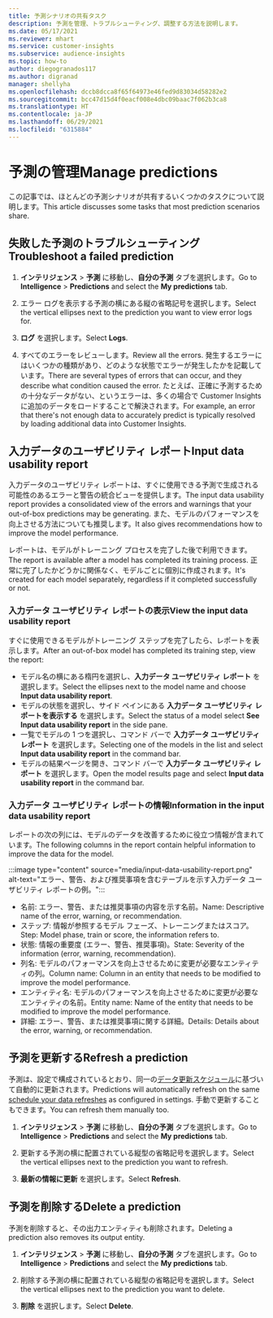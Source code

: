 ```yaml
---
title: 予測シナリオの共有タスク
description: 予測を管理、トラブルシューティング、調整する方法を説明します。
ms.date: 05/17/2021
ms.reviewer: mhart
ms.service: customer-insights
ms.subservice: audience-insights
ms.topic: how-to
author: diegogranados117
ms.author: digranad
manager: shellyha
ms.openlocfilehash: dccb8dcca8f65f64973e46fed9d83034d58282e2
ms.sourcegitcommit: bcc47d15d4f0eacf008e4dbc09baac7f062b3ca8
ms.translationtype: HT
ms.contentlocale: ja-JP
ms.lasthandoff: 06/29/2021
ms.locfileid: "6315884"
---
```

# <a name="manage-predictions"></a><span data-ttu-id="56334-103">予測の管理</span><span class="sxs-lookup"><span data-stu-id="56334-103">Manage predictions</span></span>

<span data-ttu-id="56334-104">この記事では、ほとんどの予測シナリオが共有するいくつかのタスクについて説明します。</span><span class="sxs-lookup"><span data-stu-id="56334-104">This article discusses some tasks that most prediction scenarios share.</span></span>

## <a name="troubleshoot-a-failed-prediction"></a><span data-ttu-id="56334-105">失敗した予測のトラブルシューティング</span><span class="sxs-lookup"><span data-stu-id="56334-105">Troubleshoot a failed prediction</span></span>

1. <span data-ttu-id="56334-106">**インテリジェンス** > **予測** に移動し、**自分の予測** タブを選択します。</span><span class="sxs-lookup"><span data-stu-id="56334-106">Go to **Intelligence** > **Predictions** and select the **My predictions** tab.</span></span>

1. <span data-ttu-id="56334-107">エラー ログを表示する予測の横にある縦の省略記号を選択します。</span><span class="sxs-lookup"><span data-stu-id="56334-107">Select the vertical ellipses next to the prediction you want to view error logs for.</span></span>

1. <span data-ttu-id="56334-108">**ログ** を選択します。</span><span class="sxs-lookup"><span data-stu-id="56334-108">Select **Logs**.</span></span>

1. <span data-ttu-id="56334-109">すべてのエラーをレビューします。</span><span class="sxs-lookup"><span data-stu-id="56334-109">Review all the errors.</span></span> <span data-ttu-id="56334-110">発生するエラーにはいくつかの種類があり、どのような状態でエラーが発生したかを記載しています。</span><span class="sxs-lookup"><span data-stu-id="56334-110">There are several types of errors that can occur, and they describe what condition caused the error.</span></span> <span data-ttu-id="56334-111">たとえば、正確に予測するための十分なデータがない、というエラーは、多くの場合で Customer Insights に追加のデータをロードすることで解決されます。</span><span class="sxs-lookup"><span data-stu-id="56334-111">For example, an error that there's not enough data to accurately predict is typically resolved by loading additional data into Customer Insights.</span></span>

## <a name="input-data-usability-report"></a><span data-ttu-id="56334-112">入力データのユーザビリティ レポート</span><span class="sxs-lookup"><span data-stu-id="56334-112">Input data usability report</span></span>

<span data-ttu-id="56334-113">入力データのユーザビリティ レポートは、すぐに使用できる予測で生成される可能性のあるエラーと警告の統合ビューを提供します。</span><span class="sxs-lookup"><span data-stu-id="56334-113">The input data usability report provides a consolidated view of the errors and warnings that your out-of-box predictions may be generating.</span></span> <span data-ttu-id="56334-114">また、モデルのパフォーマンスを向上させる方法についても推奨します。</span><span class="sxs-lookup"><span data-stu-id="56334-114">It also gives recommendations how to improve the model performance.</span></span>

<span data-ttu-id="56334-115">レポートは、モデルがトレーニング プロセスを完了した後で利用できます。</span><span class="sxs-lookup"><span data-stu-id="56334-115">The report is available after a model has completed its training process.</span></span> <span data-ttu-id="56334-116">正常に完了したかどうかに関係なく、モデルごとに個別に作成されます。</span><span class="sxs-lookup"><span data-stu-id="56334-116">It's created for each model separately, regardless if it completed successfully or not.</span></span>

### <a name="view-the-input-data-usability-report"></a><span data-ttu-id="56334-117">入力データ ユーザビリティ レポートの表示</span><span class="sxs-lookup"><span data-stu-id="56334-117">View the input data usability report</span></span>

<span data-ttu-id="56334-118">すぐに使用できるモデルがトレーニング ステップを完了したら、レポートを表示します。</span><span class="sxs-lookup"><span data-stu-id="56334-118">After an out-of-box model has completed its training step, view the report:</span></span>
- <span data-ttu-id="56334-119">モデル名の横にある楕円を選択し、**入力データ ユーザビリティ レポート** を選択します。</span><span class="sxs-lookup"><span data-stu-id="56334-119">Select the ellipses next to the model name and choose **Input data usability report**.</span></span>
- <span data-ttu-id="56334-120">モデルの状態を選択し、サイド ペインにある **入力データ ユーザビリティ レポートを表示する** を選択します。</span><span class="sxs-lookup"><span data-stu-id="56334-120">Select the status of a model select **See Input data usability report** in the side pane.</span></span>
- <span data-ttu-id="56334-121">一覧でモデルの 1 つを選択し、コマンド バーで **入力データ ユーザビリティ レポート** を選択します。</span><span class="sxs-lookup"><span data-stu-id="56334-121">Selecting one of the models in the list and select **Input data usability report** in the command bar.</span></span>
- <span data-ttu-id="56334-122">モデルの結果ページを開き、コマンド バーで **入力データ ユーザビリティ レポート** を選択します。</span><span class="sxs-lookup"><span data-stu-id="56334-122">Open the model results page and select **Input data usability report** in the command bar.</span></span>

### <a name="information-in-the-input-data-usability-report"></a><span data-ttu-id="56334-123">入力データ ユーザビリティ レポートの情報</span><span class="sxs-lookup"><span data-stu-id="56334-123">Information in the input data usability report</span></span>

<span data-ttu-id="56334-124">レポートの次の列には、モデルのデータを改善するために役立つ情報が含まれています。</span><span class="sxs-lookup"><span data-stu-id="56334-124">The following columns in the report contain helpful information to improve the data for the model.</span></span>

:::image type="content" source="media/input-data-usability-report.png" alt-text="エラー、警告、および推奨事項を含むテーブルを示す入力データ ユーザビリティ レポートの例。":::

- <span data-ttu-id="56334-126">名前: エラー、警告、または推奨事項の内容を示す名前。</span><span class="sxs-lookup"><span data-stu-id="56334-126">Name: Descriptive name of the error, warning, or recommendation.</span></span>
- <span data-ttu-id="56334-127">ステップ: 情報が参照するモデル フェーズ、トレーニングまたはスコア。</span><span class="sxs-lookup"><span data-stu-id="56334-127">Step: Model phase, train or score, the information refers to.</span></span>
- <span data-ttu-id="56334-128">状態: 情報の重要度 (エラー、警告、推奨事項)。</span><span class="sxs-lookup"><span data-stu-id="56334-128">State: Severity of the information (error, warning, recommendation).</span></span>
- <span data-ttu-id="56334-129">列名: モデルのパフォーマンスを向上させるために変更が必要なエンティティの列。</span><span class="sxs-lookup"><span data-stu-id="56334-129">Column name: Column in an entity that needs to be modified to improve the model performance.</span></span>
- <span data-ttu-id="56334-130">エンティティ名: モデルのパフォーマンスを向上させるために変更が必要なエンティティの名前。</span><span class="sxs-lookup"><span data-stu-id="56334-130">Entity name: Name of the entity that needs to be modified to improve the model performance.</span></span>
- <span data-ttu-id="56334-131">詳細: エラー、警告、または推奨事項に関する詳細。</span><span class="sxs-lookup"><span data-stu-id="56334-131">Details: Details about the error, warning, or recommendation.</span></span>

## <a name="refresh-a-prediction"></a><span data-ttu-id="56334-132">予測を更新する</span><span class="sxs-lookup"><span data-stu-id="56334-132">Refresh a prediction</span></span>

<span data-ttu-id="56334-133">予測は、設定で構成されているとおり、同一の[データ更新スケジュール](system.md#schedule-tab)に基づいて自動的に更新されます。</span><span class="sxs-lookup"><span data-stu-id="56334-133">Predictions will automatically refresh on the same [schedule your data refreshes](system.md#schedule-tab) as configured in settings.</span></span> <span data-ttu-id="56334-134">手動で更新することもできます。</span><span class="sxs-lookup"><span data-stu-id="56334-134">You can refresh them manually too.</span></span>

1. <span data-ttu-id="56334-135">**インテリジェンス** > **予測** に移動し、**自分の予測** タブを選択します。</span><span class="sxs-lookup"><span data-stu-id="56334-135">Go to **Intelligence** > **Predictions** and select the **My predictions** tab.</span></span>

1. <span data-ttu-id="56334-136">更新する予測の横に配置されている縦型の省略記号を選択します。</span><span class="sxs-lookup"><span data-stu-id="56334-136">Select the vertical ellipses next to the prediction you want to refresh.</span></span>

1. <span data-ttu-id="56334-137">**最新の情報に更新** を選択します。</span><span class="sxs-lookup"><span data-stu-id="56334-137">Select **Refresh**.</span></span>

## <a name="delete-a-prediction"></a><span data-ttu-id="56334-138">予測を削除する</span><span class="sxs-lookup"><span data-stu-id="56334-138">Delete a prediction</span></span>

<span data-ttu-id="56334-139">予測を削除すると、その出力エンティティも削除されます。</span><span class="sxs-lookup"><span data-stu-id="56334-139">Deleting a prediction also removes its output entity.</span></span>

1. <span data-ttu-id="56334-140">**インテリジェンス** > **予測** に移動し、**自分の予測** タブを選択します。</span><span class="sxs-lookup"><span data-stu-id="56334-140">Go to **Intelligence** > **Predictions** and select the **My predictions** tab.</span></span>

1. <span data-ttu-id="56334-141">削除する予測の横に配置されている縦型の省略記号を選択します。</span><span class="sxs-lookup"><span data-stu-id="56334-141">Select the vertical ellipses next to the prediction you want to delete.</span></span>

1. <span data-ttu-id="56334-142">**削除** を選択します。</span><span class="sxs-lookup"><span data-stu-id="56334-142">Select **Delete**.</span></span>
